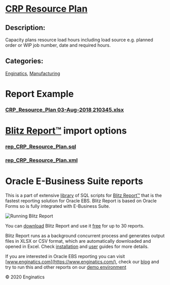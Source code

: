 # [CRP Resource Plan](https://www.enginatics.com/reports/crp-resource-plan)
## Description: 
Capacity plans resource load hours including load source e.g. planned order or WIP job number, date and required hours.
## Categories: 
[Enginatics](https://www.enginatics.com/library/?pg=1&category[]=Enginatics), [Manufacturing](https://www.enginatics.com/library/?pg=1&category[]=Manufacturing)
# Report Example
### [CRP_Resource_Plan 03-Aug-2018 210345.xlsx](https://www.enginatics.com/example/crp-resource-plan)
# [Blitz Report™](https://www.enginatics.com/blitz-report) import options
### [rep_CRP_Resource_Plan.sql](https://www.enginatics.com/export/crp-resource-plan)
### [rep_CRP_Resource_Plan.xml](https://www.enginatics.com/xml/crp-resource-plan)
# Oracle E-Business Suite reports

This is a part of extensive [library](https://www.enginatics.com/library/) of SQL scripts for [Blitz Report™](https://www.enginatics.com/blitz-report/) that is the fastest reporting solution for Oracle EBS. Blitz Report is based on Oracle Forms so is fully integrated with E-Business Suite. 

![Running Blitz Report](https://www.enginatics.com/wp-content/uploads/2018/01/Running-blitz-report.png) 

You can [download](https://www.enginatics.com/download/) Blitz Report and use it [free](https://www.enginatics.com/pricing/) for up to 30 reports. 

Blitz Report runs as a background concurrent process and generates output files in XLSX or CSV format, which are automatically downloaded and opened in Excel. Check [installation](https://www.enginatics.com/installation-guide/) and [user](https://www.enginatics.com/user-guide/) guides for more details.

If you are interested in Oracle EBS reporting you can visit [www.enginatics.com](https://www.enginatics.com/), check our [blog](https://www.enginatics.com/blog) and try to run this and other reports on our [demo environment](http://demo.enginatics.com/)

© 2020 Enginatics